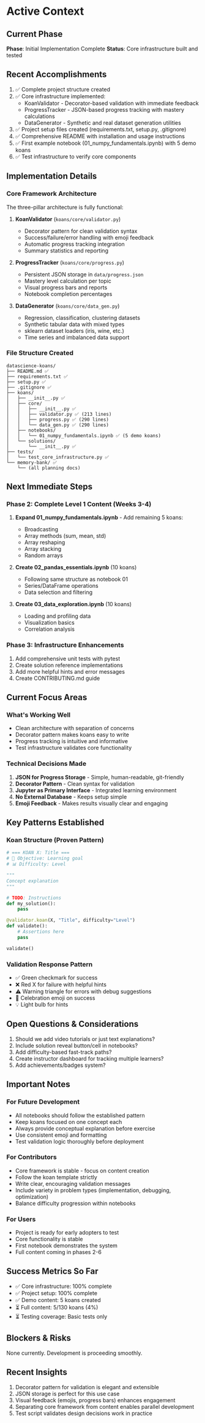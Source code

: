 # Active Context

## Current Phase
**Phase**: Initial Implementation Complete
**Status**: Core infrastructure built and tested

## Recent Accomplishments
1. ✅ Complete project structure created
2. ✅ Core infrastructure implemented:
   - KoanValidator - Decorator-based validation with immediate feedback
   - ProgressTracker - JSON-based progress tracking with mastery calculations
   - DataGenerator - Synthetic and real dataset generation utilities
3. ✅ Project setup files created (requirements.txt, setup.py, .gitignore)
4. ✅ Comprehensive README with installation and usage instructions
5. ✅ First example notebook (01_numpy_fundamentals.ipynb) with 5 demo koans
6. ✅ Test infrastructure to verify core components

## Implementation Details

### Core Framework Architecture
The three-pillar architecture is fully functional:

1. **KoanValidator** (`koans/core/validator.py`)
   - Decorator pattern for clean validation syntax
   - Success/failure/error handling with emoji feedback
   - Automatic progress tracking integration
   - Summary statistics and reporting

2. **ProgressTracker** (`koans/core/progress.py`)
   - Persistent JSON storage in `data/progress.json`
   - Mastery level calculation per topic
   - Visual progress bars and reports
   - Notebook completion percentages

3. **DataGenerator** (`koans/core/data_gen.py`)
   - Regression, classification, clustering datasets
   - Synthetic tabular data with mixed types
   - sklearn dataset loaders (iris, wine, etc.)
   - Time series and imbalanced data support

### File Structure Created
```
datascience-koans/
├── README.md ✅
├── requirements.txt ✅
├── setup.py ✅
├── .gitignore ✅
├── koans/
│   ├── __init__.py ✅
│   ├── core/
│   │   ├── __init__.py ✅
│   │   ├── validator.py ✅ (213 lines)
│   │   ├── progress.py ✅ (290 lines)
│   │   └── data_gen.py ✅ (290 lines)
│   ├── notebooks/
│   │   └── 01_numpy_fundamentals.ipynb ✅ (5 demo koans)
│   └── solutions/
│       └── __init__.py ✅
├── tests/
│   └── test_core_infrastructure.py ✅
└── memory-bank/ ✅
    └── (all planning docs)
```

## Next Immediate Steps

### Phase 2: Complete Level 1 Content (Weeks 3-4)
1. **Expand 01_numpy_fundamentals.ipynb** - Add remaining 5 koans:
   - Broadcasting
   - Array methods (sum, mean, std)
   - Array reshaping
   - Array stacking
   - Random arrays

2. **Create 02_pandas_essentials.ipynb** (10 koans)
   - Following same structure as notebook 01
   - Series/DataFrame operations
   - Data selection and filtering

3. **Create 03_data_exploration.ipynb** (10 koans)
   - Loading and profiling data
   - Visualization basics
   - Correlation analysis

### Phase 3: Infrastructure Enhancements
1. Add comprehensive unit tests with pytest
2. Create solution reference implementations
3. Add more helpful hints and error messages
4. Create CONTRIBUTING.md guide

## Current Focus Areas

### What's Working Well
- Clean architecture with separation of concerns
- Decorator pattern makes koans easy to write
- Progress tracking is intuitive and informative
- Test infrastructure validates core functionality

### Technical Decisions Made
1. **JSON for Progress Storage** - Simple, human-readable, git-friendly
2. **Decorator Pattern** - Clean syntax for validation
3. **Jupyter as Primary Interface** - Integrated learning environment
4. **No External Database** - Keeps setup simple
5. **Emoji Feedback** - Makes results visually clear and engaging

## Key Patterns Established

### Koan Structure (Proven Pattern)
```python
# === KOAN X: Title ===
# 🎯 Objective: Learning goal
# 📊 Difficulty: Level

"""
Concept explanation
"""

# TODO: Instructions
def my_solution():
    pass

@validator.koan(X, "Title", difficulty="Level")
def validate():
    # Assertions here
    pass

validate()
```

### Validation Response Pattern
- ✅ Green checkmark for success
- ❌ Red X for failure with helpful hints
- ⚠️  Warning triangle for errors with debug suggestions
- 🎉 Celebration emoji on success
- 💡 Light bulb for hints

## Open Questions & Considerations
1. Should we add video tutorials or just text explanations?
2. Include solution reveal button/cell in notebooks?
3. Add difficulty-based fast-track paths?
4. Create instructor dashboard for tracking multiple learners?
5. Add achievements/badges system?

## Important Notes

### For Future Development
- All notebooks should follow the established pattern
- Keep koans focused on one concept each
- Always provide conceptual explanation before exercise
- Use consistent emoji and formatting
- Test validation logic thoroughly before deployment

### For Contributors
- Core framework is stable - focus on content creation
- Follow the koan template strictly
- Write clear, encouraging validation messages
- Include variety in problem types (implementation, debugging, optimization)
- Balance difficulty progression within notebooks

### For Users
- Project is ready for early adopters to test
- Core functionality is stable
- First notebook demonstrates the system
- Full content coming in phases 2-6

## Success Metrics So Far
- ✅ Core infrastructure: 100% complete
- ✅ Project setup: 100% complete  
- ✅ Demo content: 5 koans created
- ⏳ Full content: 5/130 koans (4%)
- ⏳ Testing coverage: Basic tests only

## Blockers & Risks
None currently. Development is proceeding smoothly.

## Recent Insights
1. Decorator pattern for validation is elegant and extensible
2. JSON storage is perfect for this use case
3. Visual feedback (emojis, progress bars) enhances engagement
4. Separating core framework from content enables parallel development
5. Test script validates design decisions work in practice